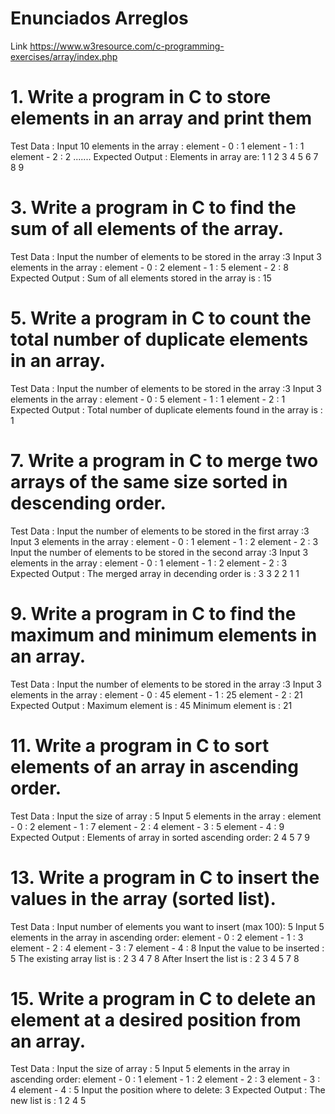 # Enunciados Arreglos
Link https://www.w3resource.com/c-programming-exercises/array/index.php

# 1. Write a program in C to store elements in an array and print them
Test Data :
Input 10 elements in the array :
element - 0 : 1
element - 1 : 1
element - 2 : 2
.......
Expected Output :
Elements in array are: 1 1 2 3 4 5 6 7 8 9

# 3. Write a program in C to find the sum of all elements of the array.
Test Data :
Input the number of elements to be stored in the array :3
Input 3 elements in the array :
element - 0 : 2
element - 1 : 5
element - 2 : 8
Expected Output :
Sum of all elements stored in the array is : 15

# 5. Write a program in C to count the total number of duplicate elements in an array.
Test Data :
Input the number of elements to be stored in the array :3
Input 3 elements in the array :
element - 0 : 5
element - 1 : 1
element - 2 : 1
Expected Output :
Total number of duplicate elements found in the array is : 1

# 7. Write a program in C to merge two arrays of the same size sorted in descending order.
Test Data :
Input the number of elements to be stored in the first array :3
Input 3 elements in the array :
element - 0 : 1
element - 1 : 2
element - 2 : 3
Input the number of elements to be stored in the second array :3
Input 3 elements in the array :
element - 0 : 1
element - 1 : 2
element - 2 : 3
Expected Output :
The merged array in decending order is :
3 3 2 2 1 1

# 9. Write a program in C to find the maximum and minimum elements in an array.
Test Data :
Input the number of elements to be stored in the array :3
Input 3 elements in the array :
element - 0 : 45
element - 1 : 25
element - 2 : 21
Expected Output :
Maximum element is : 45
Minimum element is : 21

# 11. Write a program in C to sort elements of an array in ascending order.
Test Data :
Input the size of array : 5
Input 5 elements in the array :
element - 0 : 2
element - 1 : 7
element - 2 : 4
element - 3 : 5
element - 4 : 9
Expected Output :
Elements of array in sorted ascending order:
2 4 5 7 9

# 13. Write a program in C to insert the values in the array (sorted list).
Test Data :
Input number of elements you want to insert (max 100): 5
Input 5 elements in the array in ascending order:
element - 0 : 2
element - 1 : 3
element - 2 : 4
element - 3 : 7
element - 4 : 8
Input the value to be inserted : 5
The existing array list is :
2 3 4 7 8
After Insert the list is :
2 3 4 5 7 8

# 15. Write a program in C to delete an element at a desired position from an array.
Test Data :
Input the size of array : 5
Input 5 elements in the array in ascending order:
element - 0 : 1
element - 1 : 2
element - 2 : 3
element - 3 : 4
element - 4 : 5
Input the position where to delete: 3
Expected Output :
The new list is : 1 2 4 5